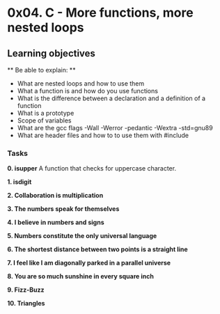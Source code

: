 # 0x04. C - More functions, more nested loops #

## Learning objectives ##

** Be able to explain: **
+ What are nested loops and how to use them
+ What a function is and how do you use functions
+ What is the difference between a declaration and a definition of a function
+ What is a prototype
+ Scope of variables
+ What are the gcc flags -Wall -Werror -pedantic -Wextra -std=gnu89
+ What are header files and how to to use them with #include

### Tasks ###

**0. isupper**
A function that checks for uppercase character.

**1. isdigit**

**2. Collaboration is multiplication**

**3. The numbers speak for themselves**

**4. I believe in numbers and signs**

**5. Numbers constitute the only universal language**

**6. The shortest distance between two points is a straight line**

**7. I feel like I am diagonally parked in a parallel universe**

**8. You are so much sunshine in every square inch**

**9. Fizz-Buzz**

**10. Triangles**
